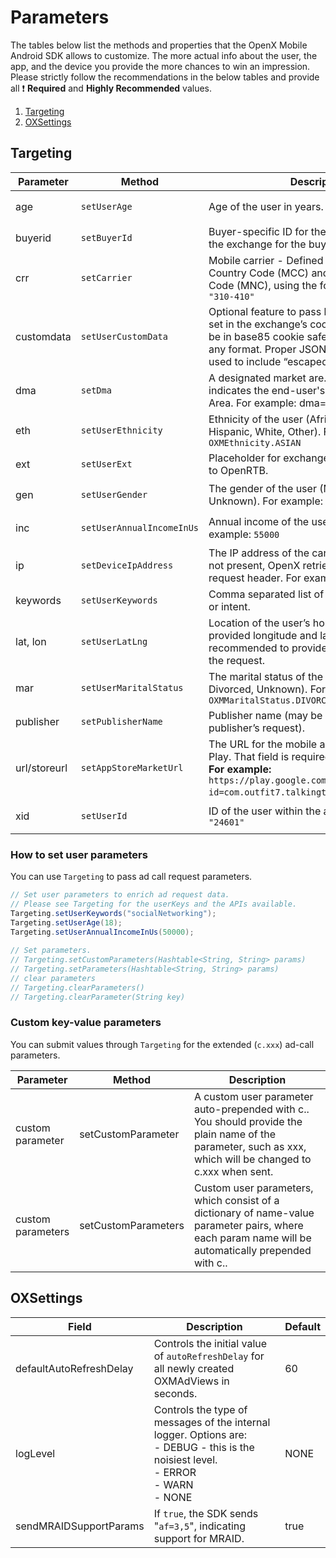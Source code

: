 Parameters
===================

The tables below list the methods and properties that the OpenX Mobile Android SDK allows to customize.
The more actual info about the user, the app, and the device you provide the more chances to win an impression.
Please strictly follow the recommendations in the below tables and provide all ❗ **Required** and **Highly Recommended** values.


1. [Targeting](#targeting)
2. [OXSettings](#oxsettings)

Targeting
--------------
| **Parameter**              | **Method**                | Description                                                  | Required?|
| -------------------------- | ------------------------- | ------------------------------------------------------------ | -------- |
| age                        | `setUserAge`              | Age of the user in years. For example: `35`   | ❗ Highly Recommended  |
| buyerid                    | `setBuyerId`              | Buyer-specific ID for the user as mapped by the exchange for the buyer. | Optional |
| crr                        | `setCarrier`              |  Mobile carrier - Defined by the Mobile Country Code (MCC) and Mobile Network Code (MNC), using the format: <MCC>-<MNC>. For example: `"310-410"` | Optional |
| customdata                 | `setUserCustomData`       | Optional feature to pass bidder data that was set in the exchange’s cookie. The string must be in base85 cookie safe characters and be in any format. Proper JSON encoding must be used to include “escaped” quotation marks. | Optional |
| dma                        | `setDma`                  | A designated market are. For US locations, indicates the end-user's Designated Market Area. For example: dma=803. | Optional |
| eth                        | `setUserEthnicity`        | Ethnicity of the user (African American, Asian, Hispanic, White, Other). For example: `OXMEthnicity.ASIAN` | Recommended if available |
| ext                        | `setUserExt`              | Placeholder for exchange-specific extensions to OpenRTB. | Optional |
| gen                        | `setUserGender`           | The gender of the user (Male, Female, Other, Unknown). For example: `OXMGender.FEMALE`  | ❗ Highly Recommended |
| inc                        | `setUserAnnualIncomeInUs` | Annual income of the user in US dollars. For example: `55000`| ❗ Highly Recommended  |
| ip                         | `setDeviceIpAddress`            | The IP address of the carrier gateway. If this is not present, OpenX retrieves it from the request header. For example: `"192.168.0.1"` | ❗ Highly Recommended |
| keywords                   | `setUserKeywords`         | Comma separated list of keywords, interests, or intent. | Optional |
| lat, lon                   | `setUserLatLng`           | Location of the user’s home base defined by a provided longitude and latitude. It's highly recommended to provide Geo data to improve the request.| Optional |
| mar                        | `setUserMaritalStatus`    | The marital status of the user (Single, Married, Divorced, Unknown). For example: `OXMMaritalStatus.DIVORCED` | Recommended if available  |
| publisher                  | `setPublisherName`        | Publisher name (may be aliased at the publisher’s request).| Recommended if available  |
| url/storeurl               | `setAppStoreMarketUrl`    | The URL for the mobile application in Google Play. That field is required in the request. <br />**For example:**` https://play.google.com/store/apps/details?id=com.outfit7.talkingtom`. | ❗ Required  |
| xid                        | `setUserId`               | ID of the user within the app. For example: `"24601"` | ❗ Highly Recommended  |

### How to set user parameters

You can use `Targeting` to pass ad call request parameters.

``` java
// Set user parameters to enrich ad request data.
// Please see Targeting for the userKeys and the APIs available.
Targeting.setUserKeywords("socialNetworking");
Targeting.setUserAge(18);
Targeting.setUserAnnualIncomeInUs(50000);
 
// Set parameters.
// Targeting.setCustomParameters(Hashtable<String, String> params)
// Targeting.setParameters(Hashtable<String, String> params)
// clear parameters
// Targeting.clearParameters()
// Targeting.clearParameter(String key)
```

### Custom key-value parameters

You can submit values through `Targeting` for the extended (`c.xxx`) ad-call
parameters.

| **Parameter**           | **Method**          | **Description**                                              |
| ----------------------- | ------------------- | ------------------------------------------------------------ |
| custom<br />parameter   | setCustomParameter  | A custom user parameter auto-prepended with c..<br />You should provide the plain name of the parameter, such as xxx, which will be changed to c.xxx when sent. |
| custom <br />parameters | setCustomParameters | Custom user parameters, which consist of a dictionary of name-value parameter pairs, where each param name will be automatically prepended with c.. |

OXSettings
-------------------------------------------

| **Field**               | **Description**                                              | **Default** |
| ----------------------- | ------------------------------------------------------------ | ----------- |
| defaultAutoRefreshDelay | Controls the initial value of `autoRefreshDelay` for all newly created OXMAdViews in seconds. | 60          |
| logLevel                | Controls the type of messages of the internal logger. Options are:<br />- DEBUG - this is the noisiest level.<br />- ERROR<br />- WARN<br />- NONE | NONE        |
| sendMRAIDSupportParams  | If `true`, the SDK sends "`af=3,5`", indicating support for MRAID. | true        |
